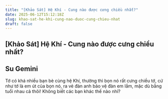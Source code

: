 ```yaml
---
title: "[Khảo Sát] Hệ Khí - Cung nào được cưng chiều nhất?"
date: 2025-06-12T15:12:18Z
slug: khao-sat-he-khi-cung-nao-duoc-cung-chieu-nhat
draft: false
---
```


## [Khảo Sát] Hệ Khí - Cung nào được cưng chiều nhất?

## Su Gemini

Tớ có khá nhiều bạn bè cùng hệ Khí, thường thì bọn nó rất cưng chiều tớ, cứ như tớ là em út của bọn nó, ra vẻ đàn anh bảo vệ đàn em lắm, mặc dù bằng tuổi nhau cả thôi!  Không biết các bạn khác thế nào nhỉ?